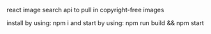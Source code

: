 react image search api to pull in copyright-free images

install by using: npm i
and start by using: npm run build && npm start
